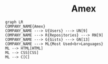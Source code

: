 <h1 align="center">Amex</h1>

```mermaid
graph LR
COMPANY_NAME{Amex}
COMPANY_NAME ---> U{Users} ---> UN[9]
COMPANY_NAME ---> R{Repositories} ---> RN[9]
COMPANY_NAME ---> G{Gists} ---> GN[13]
COMPANY_NAME ---> ML{Most Used<br>Languages}
ML --> HTML[HTML]
ML --> CSS[CSS]
ML --> C[C]
```
